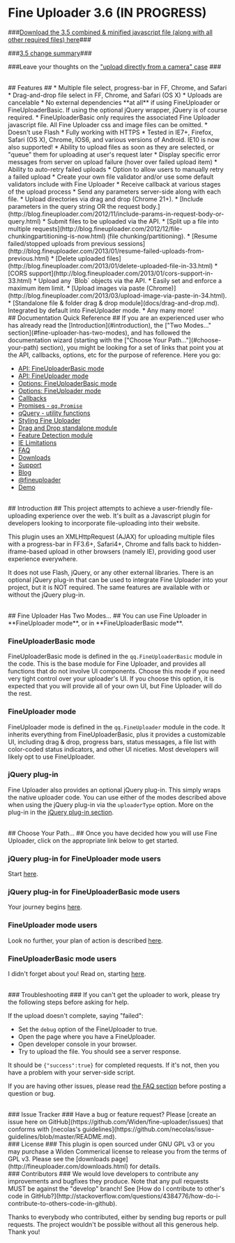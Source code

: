 # Fine Uploader 3.6 (IN PROGRESS) #

###[Download the 3.5 combined & minified javascript file (along with all other required files) here](http://fineuploader.com/downloads.html)###

###[3.5 change summary](http://blog.fineuploader.com/2013/04/fine-uploader-35.html)###

###Leave your thoughts on the ["upload directly from a camera" case](https://github.com/Widen/fine-uploader/issues/389#issuecomment-15937234) ###

<br/>
## Features ##
* Multiple file select, progress-bar in FF, Chrome, and Safari
* Drag-and-drop file select in FF, Chrome, and Safari (OS X)
* Uploads are cancelable
* No external dependencies **at all** if using FineUploader or FineUploaderBasic.  If using the optional jQuery wrapper, jQuery is of course required.
* FineUploaderBasic only requires the associated Fine Uploader javascript file.  All Fine Uploader css and image files can be omitted.
* Doesn't use Flash
* Fully working with HTTPS
* Tested in IE7+, Firefox, Safari (OS X), Chrome, IOS6, and various versions of Android.  IE10 is now also supported!
* Ability to upload files as soon as they are selected, or "queue" them for uploading at user's request later
* Display specific error messages from server on upload failure (hover over failed upload item)
* Ability to auto-retry failed uploads
* Option to allow users to manually retry a failed upload
* Create your own file validator and/or use some default validators include with Fine Uploader
* Receive callback at various stages of the upload process
* Send any parameters server-side along with each file.
* Upload directories via drag and drop (Chrome 21+).
* [Include parameters in the query string OR the request body.](http://blog.fineuploader.com/2012/11/include-params-in-request-body-or-query.html)
* Submit files to be uploaded via the API.
* [Split up a file into multiple requests](http://blog.fineuploader.com/2012/12/file-chunkingpartitioning-is-now.html) (file chunking/partitioning).
* [Resume failed/stopped uploads from previous sessions](http://blog.fineuploader.com/2013/01/resume-failed-uploads-from-previous.html)
* [Delete uploaded files](http://blog.fineuploader.com/2013/01/delete-uploaded-file-in-33.html)
* [CORS support](http://blog.fineuploader.com/2013/01/cors-support-in-33.html)
* Upload any `Blob` objects via the API.
* Easily set and enforce a maximum item limit.
* [Upload images via paste (Chrome)](http://blog.fineuploader.com/2013/03/upload-image-via-paste-in-34.html).
* [Standalone file & folder drag & drop module](docs/drag-and-drop.md).  Integrated by default into FineUploader mode.
* Any many more!


<br/>
## Documentation Quick Reference ##
If you are an experienced user who has already read the [Introduction](#introduction), the
["Two Modes..." section](#fine-uploader-has-two-modes), and has followed the documentation wizard
(starting with the ["Choose Your Path..."](#choose-your-path) section), you might be looking for a set of links that point
you at the API, callbacks, options, etc for the purpose of reference.  Here you go:

* [API: FineUploaderBasic mode](docs/api-fineuploaderbasic.md)
* [API: FineUploader mode](docs/api-fineuploader.md)
* [Options: FineUploaderBasic mode](docs/options-fineuploaderbasic.md)
* [Options: FineUploader mode](docs/options-fineuploader.md)
* [Callbacks](docs/callbacks.md)
* [Promises - `qq.Promise`](docs/promise.md)
* [qQuery - utility functions](docs/qquery.md)
* [Styling Fine Uploader](docs/styling.md)
* [Drag and Drop standalone module](docs/drag-and-drop.md)
* [Feature Detection module](docs/feature-detection.md)
* [IE Limitations](docs/limitations-ie.md)
* [FAQ](docs/faq.md)
* [Downloads](http://fineuploader.com/downloads.html)
* [Support](http://fineuploader.com/support.html)
* [Blog](http://blog.fineuploader.com)
* [@fineuploader](https://twitter.com/fineuploader)
* [Demo](http://fineuploader.com)


<br/>
## Introduction ##
This project attempts to achieve a user-friendly file-uploading experience over the web.
It's built as a Javascript plugin for developers looking to incorporate file-uploading into their website.

This plugin uses an XMLHttpRequest (AJAX) for uploading multiple files with a progress-bar in
FF3.6+, Safari4+, Chrome and falls back to hidden-iframe-based upload in other browsers (namely IE),
providing good user experience everywhere.

It does not use Flash, jQuery, or any other external libraries.  There is an optional jQuery plug-in that can be used to
integrate Fine Uploader into your project, but it is NOT required.  The same features are available with or without the
jQuery plug-in.


<br/>
## Fine Uploader Has Two Modes... ##
You can use Fine Uploader in **FineUploader mode**, or in **FineUploaderBasic mode**.

### FineUploaderBasic mode ###
FineUploaderBasic mode is defined in the `qq.FineUploaderBasic` module in the code.  This is the base module for
Fine Uploader, and provides all functions that do not involve UI components.  Choose this mode if you need very tight
control over your uploader's UI.  If you choose this option, it is expected that you will provide all of your own UI, but
Fine Uploader will do the rest.

### FineUploader mode ###
FineUploader mode is defined in the `qq.FineUploader` module in the code.  It inherits everything from FineUploaderBasic,
plus it provides a customizable UI, including drag & drop, progress bars, status messages, a file list with color-coded status
indicators, and other UI niceties.  Most developers will likely opt to use FineUploader.

### jQuery plug-in ###
Fine Uploader also provides an optional jQuery plug-in.  This simply wraps the native uploader code.  You can use either of
the modes described above when using the jQuery plug-in via the `uploaderType` option.  More on the plug-in in the
[jQuery plug-in section](docs/using-jquery-plugin.md).


<br/>
## Choose Your Path... ##
Once you have decided how you will use Fine Uploader, click on the appropriate link below to get started.

### jQuery plug-in for FineUploader mode users ###
Start [here](docs/path-jquery-fineuploader.md).

### jQuery plug-in for FineUploaderBasic mode users  ###
Your journey begins [here](docs/path-jquery-fineuploaderbasic.md).

### FineUploader mode users ###
Look no further, your plan of action is described [here](docs/path-fineuploader.md).

### FineUploaderBasic mode users ###
I didn't forget about you!  Read on, starting [here](docs/path-fineuploaderbasic.md).


<br/>
### Troubleshooting ###
If you can't get the uploader to work, please try the following steps
before asking for help.

If the upload doesn't complete, saying "failed":

* Set the `debug` option of the FineUploader to true.
* Open the page where you have a FineUploader.
* Open developer console in your browser.
* Try to upload the file. You should see a server response.

It should be `{"success":true}` for completed requests. If it's not,
then you have a problem with your server-side script.

If you are having other issues, please read [the FAQ section](docs/faq.md) before posting a question or bug.


<br/>
### Issue Tracker ###
Have a bug or feature request? Please [create an issue here on GitHub](https://github.com/Widen/fine-uploader/issues) 
that conforms with [necolas's guidelines](https://github.com/necolas/issue-guidelines/blob/master/README.md).


<br/>
### License ###
This plugin is open sourced under GNU GPL v3 or you may purchase a Widen Commerical license to release you from the terms of
GPL v3.  Please see the [downloads page](http://fineuploader.com/downloads.html) for details.


<br/>
### Contributors ###
We would love developers to contribute any improvements and bugfixes they produce.  Note that any pull requests MUST be against the "develop" branch!
See [How do I contribute to other's code in GitHub?](http://stackoverflow.com/questions/4384776/how-do-i-contribute-to-others-code-in-github).

Thanks to everybody who contributed, either by sending bug reports or pull requests. The project wouldn't be possible without all this generous help. Thank you!
